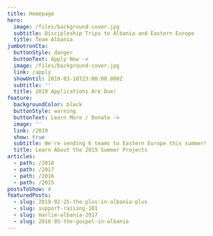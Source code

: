 ```yaml
---
title: Homepage
hero:
  image: /files/background-cover.jpg
  subtitle: Discipleship Trips to Albania and Eastern Europe
  title: Team Albania
jumbotronCta:
  buttonStyle: danger
  buttonText: Apply Now ->
  image: /files/background-cover.jpg
  link: /apply
  showUntil: 2019-03-10T23:00:00.000Z
  subtitle: ''
  title: 2019 Applications Are Due!
feature:
  backgroundColor: black
  buttonStyle: warning
  buttonText: Learn More / Donate ->
  image: ''
  link: /2019
  show: true
  subtitle: We're sending 6 teams to Eastern Europe this summer!
  title: Learn About the 2019 Summer Projects
articles:
  - path: /2018
  - path: /2017
  - path: /2016
  - path: /2015
postsToShow: 4
featuredPosts:
  - slug: 2019-02-25-the-plus-in-albania-plus
  - slug: support-raising-101
  - slug: marlie-albania-2017
  - slug: 2018-05-the-gospel-in-albania
---
```


